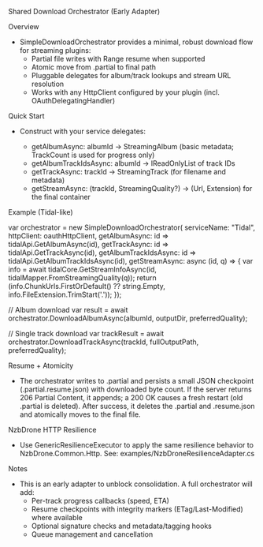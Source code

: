 Shared Download Orchestrator (Early Adapter)

Overview

- SimpleDownloadOrchestrator provides a minimal, robust download flow for streaming plugins:
  - Partial file writes with Range resume when supported
  - Atomic move from .partial to final path
  - Pluggable delegates for album/track lookups and stream URL resolution
  - Works with any HttpClient configured by your plugin (incl. OAuthDelegatingHandler)

Quick Start

- Construct with your service delegates:

  - getAlbumAsync: albumId -> StreamingAlbum (basic metadata; TrackCount is used for progress only)
  - getAlbumTrackIdsAsync: albumId -> IReadOnlyList<string> of track IDs
  - getTrackAsync: trackId -> StreamingTrack (for filename and metadata)
  - getStreamAsync: (trackId, StreamingQuality?) -> (Url, Extension) for the final container

Example (Tidal-like)

  var orchestrator = new SimpleDownloadOrchestrator(
      serviceName: "Tidal",
      httpClient: oauthHttpClient,
      getAlbumAsync: id => tidalApi.GetAlbumAsync(id),
      getTrackAsync: id => tidalApi.GetTrackAsync(id),
      getAlbumTrackIdsAsync: id => tidalApi.GetAlbumTrackIdsAsync(id),
      getStreamAsync: async (id, q) =>
      {
          var info = await tidalCore.GetStreamInfoAsync(id, tidalMapper.FromStreamingQuality(q));
          return (info.ChunkUrls.FirstOrDefault() ?? string.Empty, info.FileExtension.TrimStart('.'));
      });

  // Album download
  var result = await orchestrator.DownloadAlbumAsync(albumId, outputDir, preferredQuality);

  // Single track download
  var trackResult = await orchestrator.DownloadTrackAsync(trackId, fullOutputPath, preferredQuality);

Resume + Atomicity

- The orchestrator writes to <output>.partial and persists a small JSON checkpoint (<output>.partial.resume.json)
  with downloaded byte count. If the server returns 206 Partial Content, it appends; a 200 OK causes a fresh
  restart (old .partial is deleted). After success, it deletes the .partial and .resume.json and atomically moves
  to the final file.

NzbDrone HTTP Resilience

- Use GenericResilienceExecutor to apply the same resilience behavior to NzbDrone.Common.Http. See:
  examples/NzbDroneResilienceAdapter.cs

Notes

- This is an early adapter to unblock consolidation. A full orchestrator will add:
  - Per-track progress callbacks (speed, ETA)
  - Resume checkpoints with integrity markers (ETag/Last-Modified) where available
  - Optional signature checks and metadata/tagging hooks
  - Queue management and cancellation

